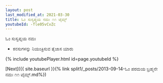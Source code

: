 ```yaml
---
layout: post
last_modified_at: 2021-03-30
title: ಓಂ ಸುಸ್ವಪ್ನಯ ನಮಃ ೧೧ ಟೈಮ್ಸ್
youtubeId: -fle05vCvZc
---
```

 
 
 ಓಂ ಸುಸ್ವಪ್ನಯ ನಮಃ  
 
 -  ಕನಸುಗಳನ್ನು ನಿಯಂತ್ರಿಸುವ ತೈಜಾಸ ಯಾರು 
 
  
 
  
 
 
 
 
 
 


{% include youtubePlayer.html id=page.youtubeId %}
 
[Next]({{ site.baseurl }}{% link  split1/_posts/2013-09-14-ಓಂ ಪರಮಯ ಬ್ರಹ್ಮನೇ ನಮಃ ೧೧ ಟೈಮ್ಸ್.md%})
 
